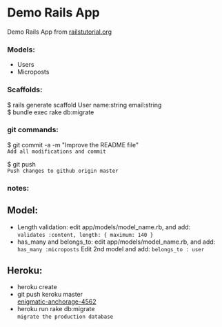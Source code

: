 
# Demo Rails App

Demo Rails App from [railstutorial.org](http://www.railstutorial.org)  

### Models:
* Users  
* Microposts

### Scaffolds:  
$ rails generate scaffold User name:string email:string  
$ bundle exec rake db:migrate

### git commands:
$ git commit -a -m "Improve the README file"  
`Add all modifications and commit`  

$ git push  
`Push changes to github origin master`

### notes:
## Model:
* Length validation: edit app/models/model_name.rb, and add:  
`validates :content, length: { maximum: 140 }`  
* has_many and belongs_to: edit app/models/model_name.rb, and add:
`has_many :microposts`
Edit 2nd model and add:
`belongs_to : user`

## Heroku:  
* heroku create  
* git push keroku master  
[enigmatic-anchorage-4562](http://enigmatic-anchorage-4562.herokuapp.com)
* heroku run rake db:migrate  
`migrate the production database`